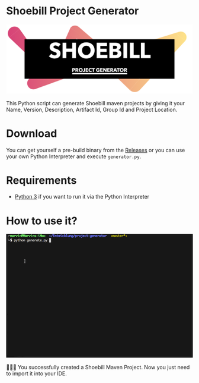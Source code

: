 # Shoebill Project Generator

![Project Generator Title](docs/title.png)

This Python script can generate Shoebill maven projects by giving it your Name, Version, Description, Artifact Id, Group Id and Project Location.

# Download

You can get yourself a pre-build binary from the [Releases](https://github.com/Shoebill/project-generator/releases) or you can use your own Python Interpreter and execute ```generator.py```.

# Requirements

* [Python 3](https://www.python.org/downloads/) if you want to run it via the Python Interpreter

# How to use it?

![Demonstration](docs/demonstration.gif)

🎉🎉🎉 You successfully created a Shoebill Maven Project. Now you just need to import it into your IDE.